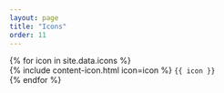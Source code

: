 ```yaml
---
layout: page
title: "Icons"
order: 11
---
```


<div class="icons-listing">
  {% for icon in site.data.icons %}
  <div class="icon-item">{% include content-icon.html icon=icon %} <code>{{ icon }}</code></div>
  {% endfor %}
</div>
